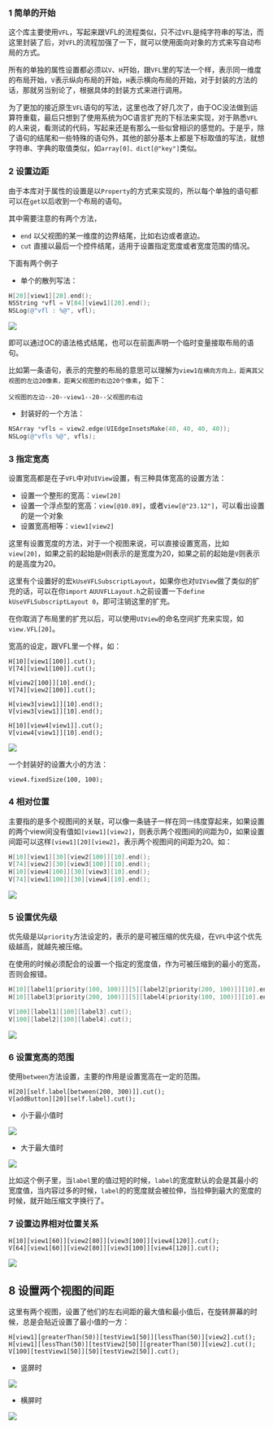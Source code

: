 ### 1 简单的开始

这个库主要使用`VFL`，写起来跟VFL的流程类似，只不过`VFL`是纯字符串的写法，而这里封装了后，对`VFL`的流程加强了一下，就可以使用面向对象的方式来写自动布局的方式。

所有的单独的属性设置都必须以`V`、`H`开始，跟`VFL`里的写法一个样，表示同一维度的布局开始，`V`表示纵向布局的开始，`H`表示横向布局的开始，对于封装的方法的话，那就另当别论了，根据具体的封装方式来进行调用。

为了更加的接近原生`VFL`语句的写法，这里也改了好几次了，由于OC没法做到运算符重载，最后只想到了使用系统为OC语言扩充的下标法来实现，对于熟悉`VFL`的人来说，看测试的代码，写起来还是有那么一些似曾相识的感觉的。于是乎，除了语句的结尾和一些特殊的语句外，其他的部分基本上都是下标取值的写法，就想字符串、字典的取值类似，如`array[0]、dict[@"key"]`类似。

### 2 设置边距 

由于本库对于属性的设置是以`Property`的方式来实现的，所以每个单独的语句都可以在`get`以后收到一个布局的语句。

其中需要注意的有两个方法，

* `end` 以父视图的某一维度的边界结尾，比如右边或者底边。
* `cut` 直接以最后一个控件结尾，适用于设置指定宽度或者宽度范围的情况。



下面有两个例子

- 单个的散列写法：

```objective-c
H[20][view1][20].end();
NSString *vfl = V[84][view1][20].end();
NSLog(@"vfl : %@", vfl);
```

![](Pictures/c02.png)

即可以通过OC的语法格式结尾，也可以在前面声明一个临时变量接取布局的语句。

比如第一条语句，表示的完整的布局的意思可以理解为`view1在横向方向上，距离其父视图的左边20像素，距离父视图的右边20个像素`，如下：

```
父视图的左边--20--view1--20--父视图的右边
```

- 封装好的一个方法：

```objective-c
NSArray *vfls = view2.edge(UIEdgeInsetsMake(40, 40, 40, 40));
NSLog(@"vfls %@", vfls);
```

### 3 指定宽高

设置宽高都是在子`VFL`中对`UIView`设置，有三种具体宽高的设置方法：

* 设置一个整形的宽高：`view[20]`
* 设置一个浮点型的宽高：`view[@10.89]`，或者`view[@"23.12"]`，可以看出设置的是一个对象
* 设置宽高相等：`view1[view2]`

这里有设置宽度的方法，对于一个视图来说，可以直接设置宽高，比如 `view[20]`，如果之前的起始是`H`则表示的是宽度为20，如果之前的起始是`V`则表示的是高度为20。

这里有个设置好的宏`kUseVFLSubscriptLayout`，如果你也对`UIView`做了类似的扩充的话，可以在你`import` `AUUVFLLayout.h`之前设置一下`define kUseVFLSubscriptLayout 0`，即可注销这里的扩充。

在你取消了布局里的扩充以后，可以使用`UIView`的命名空间扩充来实现，如`view.VFL[20]`。

宽高的设定，跟VFL里一个样，如：

```
H[10][view1[100]].cut();
V[74][view1[100]].cut();

H[view2[100]][10].end();
V[74][view2[100]].cut();

H[view3[view1]][10].end();
V[view3[view1]][10].end();

H[10][view4[view1]].cut();
V[view4[view1]][10].end();
```

![](Pictures/c03.png)

一个封装好的设置大小的方法：

```
view4.fixedSize(100, 100);
```

### 4 相对位置

主要指的是多个视图间的关联，可以像一条链子一样在同一纬度穿起来，如果设置的两个view间没有值如`[view1][view2]`，则表示两个视图间的间距为0，如果设置间距可以这样`[view1][20][view2]`，表示两个视图间的间距为20。如：

```objective-c
H[10][view1][30][view2[100]][10].end();
V[74][view2][30][view3[100]][10].end();
H[10][view4[100]][30][view3][10].end();
V[74][view1[100]][30][view4][10].end();
```

![](Pictures/c04.png)

### 5 设置优先级

优先级是以`priority`方法设定的，表示的是可被压缩的优先级，在`VFL`中这个优先级越高，就越先被压缩。

在使用的时候必须配合的设置一个指定的宽度值，作为可被压缩到的最小的宽高，否则会报错。

```objective-c
H[10][label1[priority(100, 100)]][5][label2[priority(200, 100)]][10].end();
H[10][label3[priority(200, 100)]][5][label4[priority(100, 100)]][10].end();

V[100][label1][100][label3].cut();
V[100][label2][100][label4].cut();
```

![](Pictures/c05.png)

### 6 设置宽高的范围

使用`between`方法设置，主要的作用是设置宽高在一定的范围。

```
H[20][self.label[between(200, 300)]].cut();
V[addButton][20][self.label].cut();
```

* 小于最小值时

![](Pictures/c06_01.png)

* 大于最大值时

![](Pictures/c06_02.png)

比如这个例子里，当`label`里的值过短的时候，`label`的宽度默认的会是其最小的宽度值，当内容过多的时候，`label`的的宽度就会被拉伸，当拉伸到最大的宽度的时候，就开始压缩文字换行了。

### 7 设置边界相对位置关系

```
H[10][view1[60]][view2[80]][view3[100]][view4[120]].cut();
V[64][view1[60]][view2[80]][view3[100]][view4[120]].cut();
```

![](Pictures/c07_01.png)

## 8 设置两个视图的间距

这里有两个视图，设置了他们的左右间距的最大值和最小值后，在旋转屏幕的时候，总是会贴近设置了最小值的一方：

```
H[view1][greaterThan(50)][testView1[50]][lessThan(50)][view2].cut();
H[view1][lessThan(50)][testView2[50]][greaterThan(50)][view2].cut();
V[100][testView1[50]][50][testView2[50]].cut();
```

* 竖屏时

![](Pictures/c08_01.png)

* 横屏时

![](Pictures/c08_02.png)